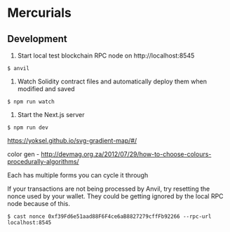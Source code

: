# Mercurials

## Development
1. Start local test blockchain RPC node on http://localhost:8545 
  ```
  $ anvil
  ```
1. Watch Solidity contract files and automatically deploy them when modified and saved
  ```
  $ npm run watch
  ```
1. Start the Next.js server
  ```
  $ npm run dev
  ```

https://yoksel.github.io/svg-gradient-map/#/

color gen - http://devmag.org.za/2012/07/29/how-to-choose-colours-procedurally-algorithms/

Each has multiple forms you can cycle it through

If your transactions are not being processed by Anvil, try resetting the nonce used by your wallet.  They could be getting ignored by the local RPC node because of this.

```
$ cast nonce 0xf39Fd6e51aad88F6F4ce6aB8827279cffFb92266 --rpc-url localhost:8545
```
